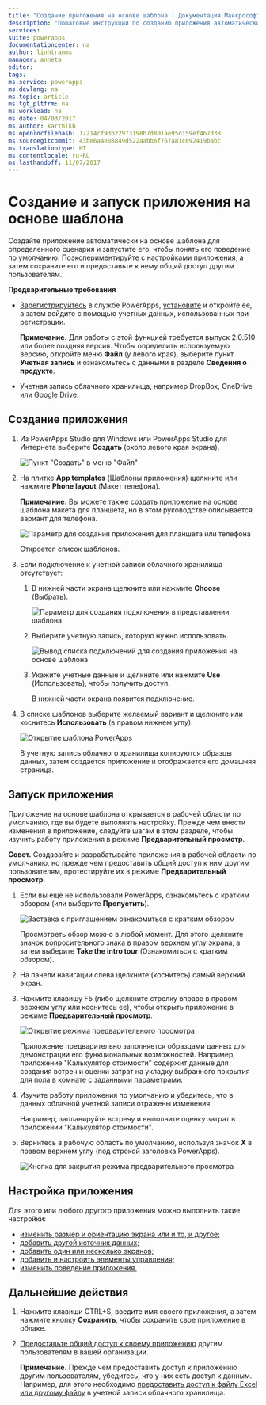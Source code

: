 ```yaml
---
title: "Создание приложения на основе шаблона | Документация Майкрософт"
description: "Пошаговые инструкции по созданию приложения автоматически на основе шаблона и его сохранению."
services: 
suite: powerapps
documentationcenter: na
author: linhtranms
manager: anneta
editor: 
tags: 
ms.service: powerapps
ms.devlang: na
ms.topic: article
ms.tgt_pltfrm: na
ms.workload: na
ms.date: 04/03/2017
ms.author: karthikb
ms.openlocfilehash: 17214cf93b22973198b7d801ae95d159ef467d38
ms.sourcegitcommit: 43be6a4e08849d522aabb6f767a81c092419babc
ms.translationtype: HT
ms.contentlocale: ru-RU
ms.lasthandoff: 11/07/2017
---
```

# <a name="create-and-run-an-app-from-a-template"></a>Создание и запуск приложения на основе шаблона
Создайте приложение автоматически на основе шаблона для определенного сценария и запустите его, чтобы понять его поведение по умолчанию. Поэкспериментируйте с настройками приложения, а затем сохраните его и предоставьте к нему общий доступ другим пользователям.

**Предварительные требования**

* [Зарегистрируйтесь](signup-for-powerapps.md) в службе PowerApps, [установите](http://aka.ms/powerappsinstall) и откройте ее, а затем войдите с помощью учетных данных, использованных при регистрации.
  
    **Примечание.** Для работы с этой функцией требуется выпуск 2.0.510 или более поздняя версия. Чтобы определить используемую версию, откройте меню **Файл** (у левого края), выберите пункт **Учетная запись** и ознакомьтесь с данными в разделе **Сведения о продукте**.
* Учетная запись облачного хранилища, например DropBox, OneDrive или Google Drive.

## <a name="create-an-app"></a>Создание приложения
1. Из PowerApps Studio для Windows или PowerApps Studio для Интернета выберите **Создать** (около левого края экрана).
   
    ![Пункт "Создать" в меню "Файл"](./media/get-started-test-drive/file-new.png)
2. На плитке **App templates** (Шаблоны приложения) щелкните или нажмите **Phone layout** (Макет телефона).
   
   **Примечание.** Вы можете также создать приложение на основе шаблона макета для планшета, но в этом руководстве описывается вариант для телефона.
   
   ![Параметр для создания приложения для планшета или телефона](./media/get-started-test-drive/phone-app.png)
   
   Откроется список шаблонов.
3. Если подключение к учетной записи облачного хранилища отсутствует:
   
   1. В нижней части экрана щелкните или нажмите **Choose** (Выбрать).
      
       ![Параметр для создания подключения в представлении шаблона](./media/get-started-test-drive/add-connection.png)
   2. Выберите учетную запись, которую нужно использовать.
      
       ![Вывод списка подключений для создания приложения на основе шаблона](./media/get-started-test-drive/store-data.png)
   3. Укажите учетные данные и щелкните или нажмите **Use** (Использовать), чтобы получить доступ.
      
       В нижней части экрана появится подключение.
4. В списке шаблонов выберите желаемый вариант и щелкните или коснитесь **Использовать** (в правом нижнем углу).
   
    ![Открытие шаблона PowerApps](./media/get-started-test-drive/open-template.png)
   
    В учетную запись облачного хранилища копируются образцы данных, затем создается приложение и отображается его домашняя страница.

## <a name="run-the-app"></a>Запуск приложения
Приложение на основе шаблона открывается в рабочей области по умолчанию, где вы будете выполнять настройку. Прежде чем внести изменения в приложение, следуйте шагам в этом разделе, чтобы изучить работу приложения в режиме **Предварительный просмотр**.

**Совет.** Создавайте и разрабатывайте приложения в рабочей области по умолчанию, но прежде чем предоставить общий доступ к ним другим пользователям, протестируйте их в режиме **Предварительный просмотр**.

1. Если вы еще не использовали PowerApps, ознакомьтесь с кратким обзором (или выберите **Пропустить**).
   
    ![Заставка с приглашением ознакомиться с кратким обзором](./media/get-started-test-drive/quick-tour.png)
   
    Просмотреть обзор можно в любой момент. Для этого щелкните значок вопросительного знака в правом верхнем углу экрана, а затем выберите **Take the intro tour** (Ознакомиться с кратким обзором).
2. На панели навигации слева щелкните (коснитесь) самый верхний экран.
3. Нажмите клавишу F5 (либо щелкните стрелку вправо в правом верхнем углу или коснитесь ее), чтобы открыть приложение в режиме **Предварительный просмотр**.
   
    ![Открытие режима предварительного просмотра](./media/get-started-test-drive/open-preview.png)
   
    Приложение предварительно заполняется образцами данных для демонстрации его функциональных возможностей. Например, приложение "Калькулятор стоимости" содержит данные для создания встреч и оценки затрат на укладку выбранного покрытия для пола в комнате с заданными параметрами.
4. Изучите работу приложения по умолчанию и убедитесь, что в данных облачной учетной записи отражены изменения.
   
    Например, запланируйте встречу и выполните оценку затрат в приложении "Калькулятор стоимости".
5. Вернитесь в рабочую область по умолчанию, используя значок **X** в правом верхнем углу (под строкой заголовка PowerApps).
   
    ![Кнопка для закрытия режима предварительного просмотра](./media/get-started-test-drive/close-preview.png)

## <a name="customize-the-app"></a>Настройка приложения
Для этого или любого другого приложения можно выполнить такие настройки:

* [изменить размер и ориентацию экрана или и то, и другое;](set-aspect-ratio-portrait-landscape.md)
* [добавить другой источник данных;](add-data-connection.md)
* [добавить один или несколько экранов;](add-screen-context-variables.md)
* [добавить и настроить элементы управления;](add-configure-controls.md)
* [изменить поведение приложения.](working-with-formulas.md)

## <a name="next-steps"></a>Дальнейшие действия
1. Нажмите клавиши CTRL+S, введите имя своего приложения, а затем нажмите кнопку **Сохранить**, чтобы сохранить свое приложение в облаке.
2. [Предоставьте общий доступ к своему приложению](share-app.md) другим пользователям в вашей организации.
   
    **Примечание.** Прежде чем предоставить доступ к приложению другим пользователям, убедитесь, что у них есть доступ к данным. Например, для этого необходимо [предоставить доступ к файлу Excel или другому файлу](share-app-data.md) в учетной записи облачного хранилища.

